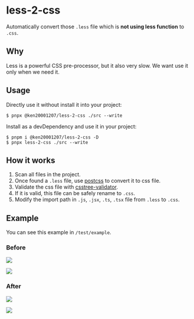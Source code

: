 # less-2-css

Automatically convert those `.less` file which is **not using less function** to `.css`.

## Why

Less is a powerful CSS pre-processor, but it also very slow. We want use it only when we
need it.

## Usage

Directly use it without install it into your project:

```shell
$ pnpx @ken20001207/less-2-css ./src --write
```

Install as a devDependency and use it in your project:

```shell
$ pnpm i @ken20001207/less-2-css -D
$ pnpx less-2-css ./src --write
```

## How it works

1. Scan all files in the project.
2. Once found a `.less` file, use [postcss](https://github.com/postcss/postcss) to convert
   it to css file.
3. Validate the css file with [csstree-validator](https://github.com/csstree/validator).
4. If it is valid, this file can be safely rename to `.css`.
5. Modify the import path in `.js`, `.jsx`, `.ts`, `.tsx` file from `.less` to `.css`.

## Example

You can see this example in `/test/example`.

### Before

![](https://img.alicdn.com/imgextra/i2/O1CN01pwv2cI1ntphJBOPhP_!!6000000005148-2-tps-462-450.png)

![](https://img.alicdn.com/imgextra/i2/O1CN01w79Tw81o5HbMf6KRg_!!6000000005173-2-tps-1110-678.png)

### After

![](https://img.alicdn.com/imgextra/i4/O1CN01DGJiHz1rZuwOskzm1_!!6000000005646-2-tps-434-446.png)

![](https://img.alicdn.com/imgextra/i4/O1CN01AIphqy1NyFVfCv6fl_!!6000000001638-2-tps-1050-666.png)

